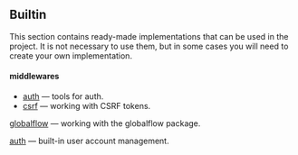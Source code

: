 ## Builtin
This section contains ready-made implementations that can be used in the project. It is not necessary to use them, but in some cases you will need to create your own implementation.

#### middlewares
* [auth](/builtin/mddl/auth) — tools for auth.
* [csrf](/builtin/mddl/csrf) — working with CSRF tokens.

[globalflow](/builtin/globalflow/globalflow) — working with the globalflow package.

[auth](/builtin/auth/auth) — built-in user account management.
